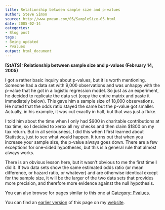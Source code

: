 ```yaml
---
title: Relationship between sample size and p-values
author: Steve Simon
source: http://www.pmean.com/05/SampleSize-05.html
date: 2005-02-14
categories:
- Blog post
tags:
- Being updated
- Pvalues
output: html_document
---
```

**[StATS]:** **Relationship between sample size and
p-values (February 14, 2005)**

I got a rather basic inquiry about p-values, but it is worth mentioning.
Someone had a data set with 9,000 observations and was unhappy with the
p-value that he got in a logistic regression model. So just as an
experiment, he decided to replicate the data set (copy the entire matrix
and paste it immediately below). This gave him a sample size of 18,000
observations. He noted that the odds ratio stayed the same but the
p-value got smaller. Actually, in his example, it was cut exactly in
half, but that was just a fluke.

I told him about the time when I only had \$900 in charitable
contributions at tax time, so I decided to xerox all my checks and then
claim \$1800 on my tax return. But in all seriousness, I did this when I
first learned about Statistics, just to see what would happen. It turns
out that when you increase your sample size, the p-value always goes
down. There are a few exceptions for one-sided hypotheses, but this is a
general rule that almost always works.

There is an obvious lesson here, but it wasn't obvious to me the first
time I did it. If two data sets show the same estimated odds ratio (or
mean difference, or hazard ratio, or whatever) and are otherwise
identical except for the sample size, it will be the larger of the two
data sets that provides more precision, and therefore more evidence
against the null hypothesis.

You can also browse
for pages similar to this one at [Category:
Pvalues](../category/Pvalues.html).

You can find an [earlier version][sim1] of this page on my [website][sim2].

[sim1]: http://www.pmean.com/05/SampleSize.html
[sim2]: http://www.pmean.com
